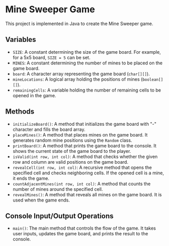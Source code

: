 # Mine Sweeper Game

This project is implemented in Java to create the Mine Sweeper game.

## Variables

- `SIZE`: A constant determining the size of the game board. For example, for a 5x5 board, `SIZE = 5` can be set.
- `MINES`: A constant determining the number of mines to be placed on the game board.
- `board`: A character array representing the game board (`char[][]`).
- `mineLocations`: A logical array holding the positions of mines (`boolean[][]`).
- `remainingCells`: A variable holding the number of remaining cells to be opened in the game.

## Methods

- `initializeBoard()`: A method that initializes the game board with "-" character and fills the board array.
- `placeMines()`: A method that places mines on the game board. It generates random mine positions using the `Random` class.
- `printBoard()`: A method that prints the game board to the console. It shows the current state of the game board to the player.
- `isValid(int row, int col)`: A method that checks whether the given row and column are valid positions on the game board.
- `revealCell(int row, int col)`: A recursive method that opens the specified cell and checks neighboring cells. If the opened cell is a mine, it ends the game.
- `countAdjacentMines(int row, int col)`: A method that counts the number of mines around the specified cell.
- `revealMines()`: A method that reveals all mines on the game board. It is used when the game ends.

## Console Input/Output Operations

- `main()`: The main method that controls the flow of the game. It takes user inputs, updates the game board, and prints the result to the console.